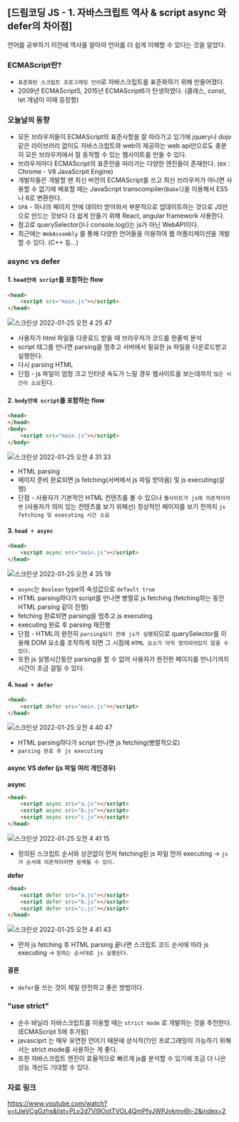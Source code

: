 ## [드림코딩 JS - 1. 자바스크립트 역사 & script async 와 defer의 차이점]
언어를 공부하기 이전에 역사를 알아야 언어를 더 쉽게 이해할 수 있다는 것을 알았다.

### ECMAScript란?
- `표준화된 스크립트 프로그래밍 언어`로 자바스크립트를 표준화하기 위해 만들어졌다.
- 2009년 ECMAScript5, 2015년 ECMAScript6가 탄생하였다. (클래스, const, let 개념이 이때 등장함)

### 오늘날의 동향
- 모든 브라우저들이 ECMAScript의 표준사항을 잘 따라가고 있기에 jquery나 dojo 같은 라이브러리 없이도 자바스크립트와 web이 제공하는 web api만으로도 충분히 모든 브라우저에서 잘 동작할 수 있는 웹사이트를 만들 수 있다.
- 브라우저마다 ECMAScript의 표준안을 따라가는 다양한 엔진들이 존재한다. (ex : Chrome - V8 JavaScrpit Engine)
- 개발자들은 개발할 땐 최신 버전의 ECMAScript를 쓰고 최신 브라우저가 아니면 사용할 수 없기에 배포할 때는 JavaScript transcompiler(`Babel`)을 이용해서 ES5나 6로 변환한다.
- `SPA` - 하나의 페이지 안에 데이터 받아와서 부분적으로 업데이트하는 것으로 JS만으로 만드는 것보다 더 쉽게 만들기 위해 React, angular framework 사용한다.
- 참고로 querySelector()나 console.log()는 js가 아닌 WebAPI이다.
- 최근에는 `WebAssembly` 를 통해 다양한 언어들을 이용하여 웹 어플리케이션을 개발할 수 있다. (C++ 등...)

### async vs defer
#### 1. `head안에 script`를 포함하는 flow 
```html
<head>
    <script src="main.js"></script>
</head>
```
![스크린샷 2022-01-25 오전 4 25 47](https://user-images.githubusercontent.com/77538818/150850550-94d5f56e-35c2-45a1-a6b2-27ed5e8750a9.png)
- 사용자가 html 파일을 다운로드 받을 때 브라우저가 코드를 한줄씩 분석
- script 태그를 만나면 parsing을 멈추고 서버에서 필요한 js 파일을 다운로드받고 실행한다.
- 다시 parsing HTML
- 단점 - js 파일이 엄청 크고 인터넷 속도가 느릴 경우 웹사이트를 보는데까지 `많은 시간이 소요`된다.

#### 2. `body안에 script`를 포함하는 flow
```html
<head>
</head>
<body>
    <script src="main.js"></script>
</body>
```
![스크린샷 2022-01-25 오전 4 31 33](https://user-images.githubusercontent.com/77538818/150851271-eba0ff37-3505-45e4-93c2-828c7238ccba.png)
- HTML parsing
- 페이지 준비 완료되면 js fetching(서버에서 js 파일 받아옴) 및 js executing(살행)
- 단점 - 사용자가 기본적인 HTML 컨텐츠를 볼 수 있으나 `웹사이트가 js에 의존적이라면` (사용자가 의미 있는 컨텐츠를 보기 위해선) 정상적인 페이지를 보기 전까지 `js fetching 및 executing 시간 소요`

#### 3. `head + async`
```html
<head>
    <script async src="main.js"></script>
</head>
```
![스크린샷 2022-01-25 오전 4 35 19](https://user-images.githubusercontent.com/77538818/150851852-7a029b73-0fb7-4ebb-9c0f-5501ec750b10.png)
- `async`는 `Boolean` type의 속성값으로 `default true`
- HTML parsing하다가 script를 만나면 병렬로 js fetching (fetching하는 동안 HTML parsing 같이 진행)
- fetching 완료되면 parsing을 멈추고 js executing
- executing 완료 후 parsing 재진행
- 단점 - HTML이 완전히 `parsing되기 전에 js가 실행`되므로 querySelector를 이용해 DOM 요소를 조작하게 되면 그 시점에 `HTML 요소가 아직 정의되어있지 않을 수 있다.`
- 또한 js 실행시간동안 parsing을 할 수 없어 사용자가 완전한 페이지를 만나기까지 시간이 조금 걸릴 수 있다.

#### 4. `head + defer`
```html
<head>
    <script defer src="main.js"></script>
</head>
```
![스크린샷 2022-01-25 오전 4 40 47](https://user-images.githubusercontent.com/77538818/150852920-f637a858-2321-47c4-859a-04089ebbdfcd.png)
- HTML parsing하다가 script 만나면 js fetching(병렬적으로)
- `parsing 완료 후 js executing`

#### async VS defer (js 파일 여러 개인경우)
**async**
```html
<head>
    <script async src="a.js"></script>
    <script async src="b.js"></script>
    <script async src="c.js"></script>
</head>
```
![스크린샷 2022-01-25 오전 4 41 15](https://user-images.githubusercontent.com/77538818/150852932-86121c77-7353-4e77-8769-9d9770844c0b.png)
- 정의된 스크립트 순서와 상관없이 먼저 fetching된 js 파일 먼저 executing → `js가 순서에 의존적이라면 문제될 수 있다.`

**defer**
```html
<head>
    <script defer src="a.js"></script>
    <script defer src="b.js"></script>
    <script defer src="c.js"></script>
</head>
```
![스크린샷 2022-01-25 오전 4 41 43](https://user-images.githubusercontent.com/77538818/150852934-f5d4edef-25ee-462b-bb30-5efa32788653.png)
- 먼저 js fetching 후 HTML parsing 끝나면 스크립트 코드 순서에 따라 js executing → `원하는 순서대로 js 실행된다.`

#### 결론
- `defer`을 쓰는 것이 제일 안전하고 좋은 방법이다.

### "use strict"
- 순수 바닐라 자바스크립트를 이용할 때는 `strict mode` 로 개발하는 것을 추천한다. (ECMAScript 5에 추가됨)
- javasciprt 는 매우 유연한 언어기 때문에 상식적(?)인 프로그래밍이 가능하기 위해서는 strict mode를 사용하는 게 좋다.
- 또한 자바스크립트 엔진이 효율적으로 빠르게 js를 분석할 수 있기에 조금 더 나은 성능 개선도 기대할 수 있다.

### 자료 링크
https://www.youtube.com/watch?v=tJieVCgGzhs&list=PLv2d7VI9OotTVOL4QmPfvJWPJvkmv6h-2&index=2
